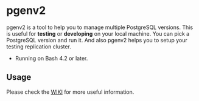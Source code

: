 pgenv2
======

pgenv2 is a tool to help you to manage multiple PostgreSQL versions. This is useful for **testing** or **developing**
on your local machine. You can pick a PostgreSQL version and run it. And also pgenv2 helps you to setup your
testing replication cluster.


* Running on Bash 4.2 or later.

Usage
-----

Please check the [WIKI](https://github.com/moritoru81/pgenv2/wiki) for more useful information.
